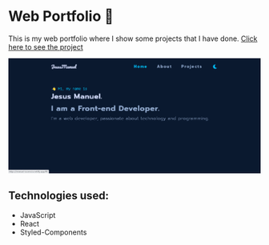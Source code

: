 # Web Portfolio 💼

This is my web portfolio where I show some projects that I have done. [Click here to see the project](https://manuel-ascencio.netlify.app/ "click here to see the project")

![](public/home-portfolio.png)

## Technologies used:

- JavaScript
- React
- Styled-Components
